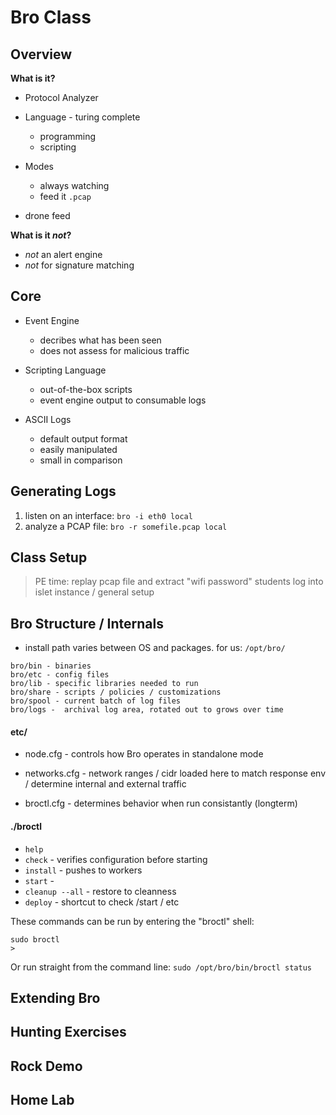 <!-- time marker 49:00 -->

# Bro Class


## Overview

**What is it?**

* Protocol Analyzer

* Language - turing complete
  * programming
  * scripting

* Modes
  * always watching
  * feed it `.pcap`

* drone feed

**What is it *not*?**

* _*not*_ an alert engine
* _*not*_ for signature matching


## Core

* Event Engine
  * decribes what has been seen
  * does not assess for malicious traffic

* Scripting Language
  * out-of-the-box scripts
  * event engine output to consumable logs

* ASCII Logs
  * default output format
  * easily manipulated
  * small in comparison

## Generating Logs

1. listen on an interface: `bro -i eth0 local`
1. analyze a PCAP file: `bro -r somefile.pcap local`

## Class Setup

> PE time: replay pcap file and extract "wifi password"
> students log into islet instance / general setup


## Bro Structure / Internals

* install path varies between OS and packages. for us: `/opt/bro/`

```
bro/bin - binaries
bro/etc - config files
bro/lib - specific libraries needed to run
bro/share - scripts / policies / customizations
bro/spool - current batch of log files
bro/logs -  archival log area, rotated out to grows over time
```
#### etc/

* node.cfg - controls how Bro operates in standalone mode

* networks.cfg - network ranges / cidr loaded here to match response env / determine internal and external traffic

* broctl.cfg - determines behavior when run consistantly (longterm)

#### ./broctl

* `help`
* `check` - verifies configuration before starting
* `install` - pushes to workers
* `start` -
* `cleanup --all` - restore to cleanness
* `deploy` - shortcut to check /start / etc

These commands can be run by entering the "broctl" shell:

```
sudo broctl
>
```

Or run straight from the command line: `sudo /opt/bro/bin/broctl status`



















## Extending Bro



## Hunting Exercises



## Rock Demo



## Home Lab
